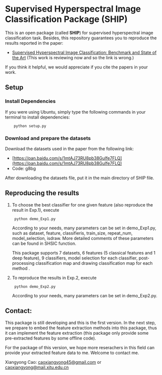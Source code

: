 ﻿# Supervised Hyperspectral Image Classification Package (SHIP)

This is an open package (called **SHIP**) for supervised hyperspectral image classification task. Besides, this repository guarantees you to reproduce the results reported in the paper:
 - [Supervised Hyperspectral Image Classification: Benchmark and State of the Art](https://ieeexplore.ieee.org/abstract/document/8271995) (This work is reviewing now and so the link is wrong.)

If you think it helpful, we would appreciate if you cite the papers in your work. 

## Setup
### Install Dependencies
If you were using Ubuntu, simply type the following commands in your terminal to install dependencies: 

        python setup.py

### Download and prepare the datasets
Download the datasets used in the paper from the following link:
 - [https://pan.baidu.com/s/1mtAJ73RU8pb38GuIfe7FLQ](https://pan.baidu.com/s/1mtAJ73RU8pb38GuIfe7FLQ)
 - Code: g8bg
 
After downloading the datasets file, put it in the main directory of SHIP file.

## Reproducing the results

1. To choose the best classifier for one given feature (also reproduce the result in Exp.1), execute

        python demo_Exp1.py

   According to your needs, many parameters can be set in demo_Exp1.py, such as dataset, feature, classifieris, train_size, repeat_num, model_selection, isdraw. More detailed comments of these parameters can be found in SHSIC function. 
   
   This package supports 7 datasets, 6 features (5 classical features and 1 deep feature), 9 classifiers, model selection for each classifier, post-processing classification map and drawing classification map for each method . 

2. To reproduce the results in Exp.2, execute

        python demo_Exp2.py


   According to your needs, many parameters can be set in demo_Exp2.py.


## Contact:
This package is still developing and this is the first version. In the next step, we prepare to embed the feature extraction methods into this package, thus it can implement the feature extraction (this package only provide some pre-extracted features by some offline code). 

For the package of this version, we hope more reserachers in this field can provide your extracted feature data to me. Welcome to contact me. 

Xiangyong Cao:   caoxiangyong45@gmail.com  or   caoxiangyong@mail.xjtu.edu.cn
